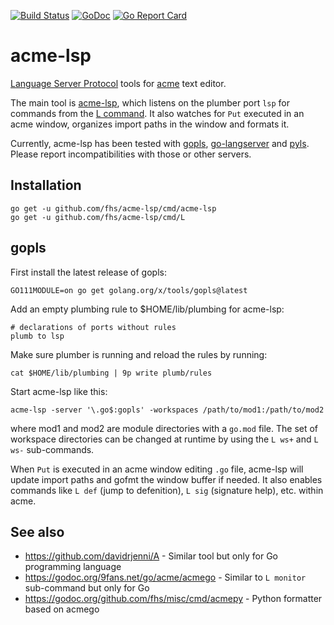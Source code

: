 [![Build Status](https://travis-ci.com/fhs/acme-lsp.svg?branch=master)](https://travis-ci.com/fhs/acme-lsp)
[![GoDoc](https://godoc.org/github.com/fhs/acme-lsp/cmd/acme-lsp?status.svg)](https://godoc.org/github.com/fhs/acme-lsp/cmd/acme-lsp)
[![Go Report Card](https://goreportcard.com/badge/github.com/fhs/acme-lsp)](https://goreportcard.com/report/github.com/fhs/acme-lsp)

# acme-lsp

[Language Server Protocol](https://langserver.org/) tools for [acme](https://en.wikipedia.org/wiki/Acme_(text_editor)) text editor.

The main tool is
[acme-lsp](https://godoc.org/github.com/fhs/acme-lsp/cmd/acme-lsp),
which listens on the plumber port `lsp` for commands from the [L
command](https://godoc.org/github.com/fhs/acme-lsp/cmd/L). It also
watches for `Put` executed in an acme window, organizes import paths in
the window and formats it.

Currently, acme-lsp has been tested with
[gopls](https://godoc.org/golang.org/x/tools/cmd/gopls),
[go-langserver](https://github.com/sourcegraph/go-langserver) and
[pyls](https://github.com/palantir/python-language-server). Please report
incompatibilities with those or other servers.

## Installation

	go get -u github.com/fhs/acme-lsp/cmd/acme-lsp
	go get -u github.com/fhs/acme-lsp/cmd/L

## gopls

First install the latest release of gopls:

	GO111MODULE=on go get golang.org/x/tools/gopls@latest

Add an empty plumbing rule to $HOME/lib/plumbing for acme-lsp:

	# declarations of ports without rules
	plumb to lsp

Make sure plumber is running and reload the rules by running:

	cat $HOME/lib/plumbing | 9p write plumb/rules

Start acme-lsp like this:

	acme-lsp -server '\.go$:gopls' -workspaces /path/to/mod1:/path/to/mod2

where mod1 and mod2 are module directories with a `go.mod` file.
The set of workspace directories can be changed at runtime
by using the `L ws+` and `L ws-` sub-commands.

When `Put` is executed in an acme window editing `.go` file, acme-lsp
will update import paths and gofmt the window buffer if needed.  It also
enables commands like `L def` (jump to defenition), `L sig` (signature
help), etc. within acme.

## See also

* https://github.com/davidrjenni/A - Similar tool but only for Go programming language
* https://godoc.org/9fans.net/go/acme/acmego - Similar to `L monitor` sub-command but only for Go
* https://godoc.org/github.com/fhs/misc/cmd/acmepy - Python formatter based on acmego
